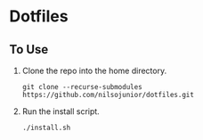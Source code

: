 # Dotfiles

## To Use

1. Clone the repo into the home directory.

    ```console
    git clone --recurse-submodules https://github.com/nilsojunior/dotfiles.git
    ```

2. Run the install script.

    ```console
    ./install.sh
    ```
